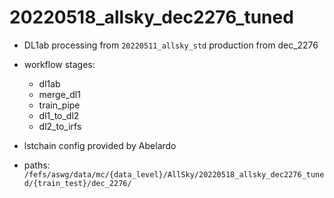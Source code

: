 # 20220518_allsky_dec2276_tuned

- DL1ab processing from `20220511_allsky_std` production from dec_2276 
- workflow stages:
    - dl1ab
    - merge_dl1
    - train_pipe
    - dl1_to_dl2
    - dl2_to_irfs

- lstchain config provided by Abelardo

- paths: `/fefs/aswg/data/mc/{data_level}/AllSky/20220518_allsky_dec2276_tuned/{train_test}/dec_2276/`